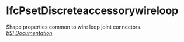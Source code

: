 IfcPsetDiscreteaccessorywireloop
================================
Shape properties common to wire loop joint connectors.  
[ _bSI
Documentation_](https://standards.buildingsmart.org/IFC/DEV/IFC4_2/FINAL/HTML/schema/ifcsharedcomponentelements/pset/pset_discreteaccessorywireloop.htm)


